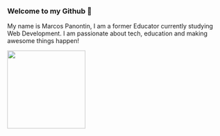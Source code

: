 ### Welcome to my Github 👋

My name is Marcos Panontin, I am a former Educator currently studying Web Development. I am passionate about tech, education and making awesome things happen!

  <img height="180em" src="https://github-readme-stats.vercel.app/api/top-langs/?username=marcos-panontin&layout=compact&langs_count=10&theme=dark"/>


<!--
**marcos-panontin/marcos-panontin** is a ✨ _special_ ✨ repository because its `README.md` (this file) appears on your GitHub profile.

Here are some ideas to get you started:

- 🔭 I’m currently working on ...
- 🌱 I’m currently learning ...
- 👯 I’m looking to collaborate on ...
- 🤔 I’m looking for help with ...
- 💬 Ask me about ...
- 📫 How to reach me: ...
- 😄 Pronouns: ...
- ⚡ Fun fact: ...
-->
